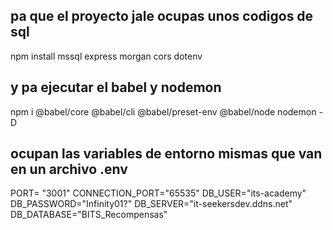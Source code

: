 ## pa que el proyecto jale ocupas unos codigos de sql
npm install mssql express morgan cors dotenv

## y pa ejecutar el babel y nodemon 

npm i @babel/core @babel/cli @babel/preset-env @babel/node nodemon -D

## ocupan las variables de entorno mismas que van en un archivo .env
PORT= "3001"
CONNECTION_PORT="65535"
DB_USER="its-academy"
DB_PASSWORD="Infinity01?"
DB_SERVER="it-seekersdev.ddns.net"
DB_DATABASE="BITS_Recompensas"
